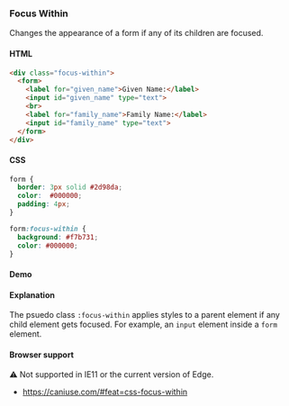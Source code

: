 ### Focus Within

Changes the appearance of a form if any of its children are focused.

#### HTML

```html
<div class="focus-within">
  <form>
    <label for="given_name">Given Name:</label>
    <input id="given_name" type="text">
    <br>
    <label for="family_name">Family Name:</label>
    <input id="family_name" type="text">
  </form>
</div>
```

#### CSS

```css
form {
  border: 3px solid #2d98da;
  color:  #000000;
  padding: 4px;
}

form:focus-within {
  background: #f7b731;
  color: #000000;
}
```

#### Demo

<!-- Leave this blank, the build script will generate the demo for you. -->

#### Explanation

The psuedo class `:focus-within` applies styles to a parent element if any child element gets focused. For example, an `input` element inside a `form` element.

#### Browser support

<span class="snippet__support-note">⚠️ Not supported in IE11 or the current version of Edge.</span>

<!-- Whenever possible, link a `caniuse` feature which allows the browser support percentage to be displayed.
If no link is provided, it defaults to 99+%. -->

- https://caniuse.com/#feat=css-focus-within

<!-- tags: visual, interactivity -->

